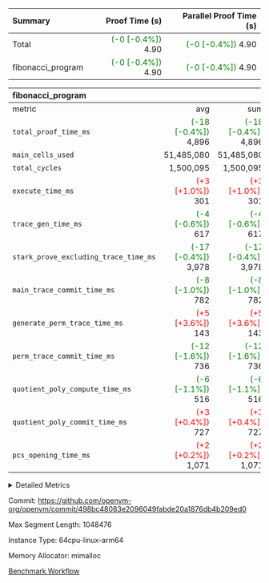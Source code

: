 | Summary | Proof Time (s) | Parallel Proof Time (s) |
|:---|---:|---:|
| Total | <span style='color: green'>(-0 [-0.4%])</span> 4.90 | <span style='color: green'>(-0 [-0.4%])</span> 4.90 |
| fibonacci_program | <span style='color: green'>(-0 [-0.4%])</span> 4.90 | <span style='color: green'>(-0 [-0.4%])</span> 4.90 |


| fibonacci_program |||||
|:---|---:|---:|---:|---:|
|metric|avg|sum|max|min|
| `total_proof_time_ms ` | <span style='color: green'>(-18 [-0.4%])</span> 4,896 | <span style='color: green'>(-18 [-0.4%])</span> 4,896 | <span style='color: green'>(-18 [-0.4%])</span> 4,896 | <span style='color: green'>(-18 [-0.4%])</span> 4,896 |
| `main_cells_used     ` |  51,485,080 |  51,485,080 |  51,485,080 |  51,485,080 |
| `total_cycles        ` |  1,500,095 |  1,500,095 |  1,500,095 |  1,500,095 |
| `execute_time_ms     ` | <span style='color: red'>(+3 [+1.0%])</span> 301 | <span style='color: red'>(+3 [+1.0%])</span> 301 | <span style='color: red'>(+3 [+1.0%])</span> 301 | <span style='color: red'>(+3 [+1.0%])</span> 301 |
| `trace_gen_time_ms   ` | <span style='color: green'>(-4 [-0.6%])</span> 617 | <span style='color: green'>(-4 [-0.6%])</span> 617 | <span style='color: green'>(-4 [-0.6%])</span> 617 | <span style='color: green'>(-4 [-0.6%])</span> 617 |
| `stark_prove_excluding_trace_time_ms` | <span style='color: green'>(-17 [-0.4%])</span> 3,978 | <span style='color: green'>(-17 [-0.4%])</span> 3,978 | <span style='color: green'>(-17 [-0.4%])</span> 3,978 | <span style='color: green'>(-17 [-0.4%])</span> 3,978 |
| `main_trace_commit_time_ms` | <span style='color: green'>(-8 [-1.0%])</span> 782 | <span style='color: green'>(-8 [-1.0%])</span> 782 | <span style='color: green'>(-8 [-1.0%])</span> 782 | <span style='color: green'>(-8 [-1.0%])</span> 782 |
| `generate_perm_trace_time_ms` | <span style='color: red'>(+5 [+3.6%])</span> 143 | <span style='color: red'>(+5 [+3.6%])</span> 143 | <span style='color: red'>(+5 [+3.6%])</span> 143 | <span style='color: red'>(+5 [+3.6%])</span> 143 |
| `perm_trace_commit_time_ms` | <span style='color: green'>(-12 [-1.6%])</span> 736 | <span style='color: green'>(-12 [-1.6%])</span> 736 | <span style='color: green'>(-12 [-1.6%])</span> 736 | <span style='color: green'>(-12 [-1.6%])</span> 736 |
| `quotient_poly_compute_time_ms` | <span style='color: green'>(-6 [-1.1%])</span> 516 | <span style='color: green'>(-6 [-1.1%])</span> 516 | <span style='color: green'>(-6 [-1.1%])</span> 516 | <span style='color: green'>(-6 [-1.1%])</span> 516 |
| `quotient_poly_commit_time_ms` | <span style='color: red'>(+3 [+0.4%])</span> 727 | <span style='color: red'>(+3 [+0.4%])</span> 727 | <span style='color: red'>(+3 [+0.4%])</span> 727 | <span style='color: red'>(+3 [+0.4%])</span> 727 |
| `pcs_opening_time_ms ` | <span style='color: red'>(+2 [+0.2%])</span> 1,071 | <span style='color: red'>(+2 [+0.2%])</span> 1,071 | <span style='color: red'>(+2 [+0.2%])</span> 1,071 | <span style='color: red'>(+2 [+0.2%])</span> 1,071 |



<details>
<summary>Detailed Metrics</summary>

| group | num_segments | keygen_time_ms | commit_exe_time_ms |
| --- | --- | --- | --- |
| fibonacci_program | 1 | 400 | 6 | 

| group | air_name | quotient_deg | interactions | constraints |
| --- | --- | --- | --- | --- |
| fibonacci_program | AccessAdapterAir<16> | 4 | 5 | 11 | 
| fibonacci_program | AccessAdapterAir<2> | 4 | 5 | 11 | 
| fibonacci_program | AccessAdapterAir<32> | 4 | 5 | 11 | 
| fibonacci_program | AccessAdapterAir<4> | 4 | 5 | 11 | 
| fibonacci_program | AccessAdapterAir<64> | 4 | 5 | 11 | 
| fibonacci_program | AccessAdapterAir<8> | 4 | 5 | 11 | 
| fibonacci_program | BitwiseOperationLookupAir<8> | 2 | 2 | 4 | 
| fibonacci_program | MemoryMerkleAir<8> | 4 | 4 | 38 | 
| fibonacci_program | PersistentBoundaryAir<8> | 4 | 3 | 5 | 
| fibonacci_program | PhantomAir | 4 | 3 | 4 | 
| fibonacci_program | Poseidon2PeripheryAir<BabyBearParameters>, 1> | 2 | 1 | 286 | 
| fibonacci_program | ProgramAir | 1 | 1 | 4 | 
| fibonacci_program | RangeTupleCheckerAir<2> | 1 | 1 | 4 | 
| fibonacci_program | Rv32HintStoreAir | 4 | 19 | 21 | 
| fibonacci_program | VariableRangeCheckerAir | 1 | 1 | 4 | 
| fibonacci_program | VmAirWrapper<Rv32BaseAluAdapterAir, BaseAluCoreAir<4, 8> | 4 | 19 | 30 | 
| fibonacci_program | VmAirWrapper<Rv32BaseAluAdapterAir, LessThanCoreAir<4, 8> | 4 | 17 | 35 | 
| fibonacci_program | VmAirWrapper<Rv32BaseAluAdapterAir, ShiftCoreAir<4, 8> | 4 | 23 | 84 | 
| fibonacci_program | VmAirWrapper<Rv32BranchAdapterAir, BranchEqualCoreAir<4> | 4 | 11 | 17 | 
| fibonacci_program | VmAirWrapper<Rv32BranchAdapterAir, BranchLessThanCoreAir<4, 8> | 4 | 13 | 32 | 
| fibonacci_program | VmAirWrapper<Rv32CondRdWriteAdapterAir, Rv32JalLuiCoreAir> | 4 | 10 | 15 | 
| fibonacci_program | VmAirWrapper<Rv32JalrAdapterAir, Rv32JalrCoreAir> | 4 | 16 | 16 | 
| fibonacci_program | VmAirWrapper<Rv32LoadStoreAdapterAir, LoadSignExtendCoreAir<4, 8> | 4 | 18 | 21 | 
| fibonacci_program | VmAirWrapper<Rv32LoadStoreAdapterAir, LoadStoreCoreAir<4> | 4 | 17 | 27 | 
| fibonacci_program | VmAirWrapper<Rv32MultAdapterAir, DivRemCoreAir<4, 8> | 4 | 25 | 72 | 
| fibonacci_program | VmAirWrapper<Rv32MultAdapterAir, MulHCoreAir<4, 8> | 4 | 24 | 23 | 
| fibonacci_program | VmAirWrapper<Rv32MultAdapterAir, MultiplicationCoreAir<4, 8> | 4 | 19 | 13 | 
| fibonacci_program | VmAirWrapper<Rv32RdWriteAdapterAir, Rv32AuipcCoreAir> | 4 | 11 | 12 | 
| fibonacci_program | VmConnectorAir | 4 | 3 | 8 | 

| group | air_name | segment | rows | prep_cols | perm_cols | main_cols | cells |
| --- | --- | --- | --- | --- | --- | --- | --- |
| fibonacci_program | AccessAdapterAir<8> | 0 | 32 |  | 12 | 17 | 928 | 
| fibonacci_program | BitwiseOperationLookupAir<8> | 0 | 65,536 | 3 | 8 | 2 | 655,360 | 
| fibonacci_program | MemoryMerkleAir<8> | 0 | 256 |  | 12 | 32 | 11,264 | 
| fibonacci_program | PersistentBoundaryAir<8> | 0 | 32 |  | 8 | 20 | 896 | 
| fibonacci_program | PhantomAir | 0 | 2 |  | 8 | 6 | 28 | 
| fibonacci_program | Poseidon2PeripheryAir<BabyBearParameters>, 1> | 0 | 256 |  | 8 | 300 | 78,848 | 
| fibonacci_program | ProgramAir | 0 | 4,096 |  | 8 | 10 | 73,728 | 
| fibonacci_program | RangeTupleCheckerAir<2> | 0 | 524,288 | 2 | 8 | 1 | 4,718,592 | 
| fibonacci_program | Rv32HintStoreAir | 0 | 4 |  | 24 | 32 | 224 | 
| fibonacci_program | VariableRangeCheckerAir | 0 | 262,144 | 2 | 8 | 1 | 2,359,296 | 
| fibonacci_program | VmAirWrapper<Rv32BaseAluAdapterAir, BaseAluCoreAir<4, 8> | 0 | 1,048,576 |  | 28 | 36 | 67,108,864 | 
| fibonacci_program | VmAirWrapper<Rv32BaseAluAdapterAir, LessThanCoreAir<4, 8> | 0 | 524,288 |  | 24 | 37 | 31,981,568 | 
| fibonacci_program | VmAirWrapper<Rv32BranchAdapterAir, BranchEqualCoreAir<4> | 0 | 262,144 |  | 16 | 26 | 11,010,048 | 
| fibonacci_program | VmAirWrapper<Rv32BranchAdapterAir, BranchLessThanCoreAir<4, 8> | 0 | 4 |  | 20 | 32 | 208 | 
| fibonacci_program | VmAirWrapper<Rv32CondRdWriteAdapterAir, Rv32JalLuiCoreAir> | 0 | 131,072 |  | 16 | 18 | 4,456,448 | 
| fibonacci_program | VmAirWrapper<Rv32JalrAdapterAir, Rv32JalrCoreAir> | 0 | 16 |  | 20 | 28 | 768 | 
| fibonacci_program | VmAirWrapper<Rv32LoadStoreAdapterAir, LoadStoreCoreAir<4> | 0 | 16 |  | 28 | 40 | 1,088 | 
| fibonacci_program | VmAirWrapper<Rv32RdWriteAdapterAir, Rv32AuipcCoreAir> | 0 | 8 |  | 16 | 21 | 296 | 
| fibonacci_program | VmConnectorAir | 0 | 2 | 1 | 8 | 4 | 24 | 

| group | segment | trace_gen_time_ms | total_proof_time_ms | total_cycles | total_cells | stark_prove_excluding_trace_time_ms | quotient_poly_compute_time_ms | quotient_poly_commit_time_ms | perm_trace_commit_time_ms | pcs_opening_time_ms | main_trace_commit_time_ms | main_cells_used | generate_perm_trace_time_ms | execute_time_ms |
| --- | --- | --- | --- | --- | --- | --- | --- | --- | --- | --- | --- | --- | --- | --- |
| fibonacci_program | 0 | 617 | 4,896 | 1,500,095 | 122,458,476 | 3,978 | 516 | 727 | 736 | 1,071 | 782 | 51,485,080 | 143 | 301 | 

</details>


Commit: https://github.com/openvm-org/openvm/commit/498bc48083e2096049fabde20a1876db4b209ed0

Max Segment Length: 1048476

Instance Type: 64cpu-linux-arm64

Memory Allocator: mimalloc

[Benchmark Workflow](https://github.com/openvm-org/openvm/actions/runs/13187901338)
